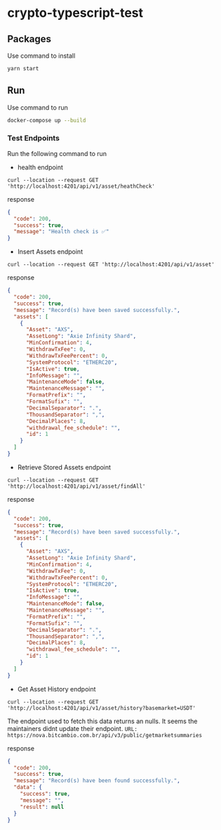 # crypto-typescript-test

## Packages

Use command to install

```bash
yarn start
```

## Run

Use command to run

```bash
docker-compose up --build
```

### Test Endpoints

Run the following command to run

- health endpoint

```curl
curl --location --request GET 'http://localhost:4201/api/v1/asset/heathCheck'
```

response

```json
{
  "code": 200,
  "success": true,
  "message": "Health check is ✅"
}
```

- Insert Assets endpoint

```curl
curl --location --request GET 'http://localhost:4201/api/v1/asset'
```

response

```json
{
  "code": 200,
  "success": true,
  "message": "Record(s) have been saved successfully.",
  "assets": [
    {
      "Asset": "AXS",
      "AssetLong": "Axie Infinity Shard",
      "MinConfirmation": 4,
      "WithdrawTxFee": 0,
      "WithdrawTxFeePercent": 0,
      "SystemProtocol": "ETHERC20",
      "IsActive": true,
      "InfoMessage": "",
      "MaintenanceMode": false,
      "MaintenanceMessage": "",
      "FormatPrefix": "",
      "FormatSufix": "",
      "DecimalSeparator": ".",
      "ThousandSeparator": ",",
      "DecimalPlaces": 8,
      "withdrawal_fee_schedule": "",
      "id": 1
    }
  ]
}
```

- Retrieve Stored Assets endpoint

```curl
curl --location --request GET 'http://localhost:4201/api/v1/asset/findAll'
```

response

```json
{
  "code": 200,
  "success": true,
  "message": "Record(s) have been saved successfully.",
  "assets": [
    {
      "Asset": "AXS",
      "AssetLong": "Axie Infinity Shard",
      "MinConfirmation": 4,
      "WithdrawTxFee": 0,
      "WithdrawTxFeePercent": 0,
      "SystemProtocol": "ETHERC20",
      "IsActive": true,
      "InfoMessage": "",
      "MaintenanceMode": false,
      "MaintenanceMessage": "",
      "FormatPrefix": "",
      "FormatSufix": "",
      "DecimalSeparator": ".",
      "ThousandSeparator": ",",
      "DecimalPlaces": 8,
      "withdrawal_fee_schedule": "",
      "id": 1
    }
  ]
}
```

- Get Asset History endpoint

```curl
curl --location --request GET 'http://localhost:4201/api/v1/asset/history?basemarket=USDT'
```

The endpoint used to fetch this data returns an nulls. It seems the maintainers didnt update their endpoint. `URL: https://nova.bitcambio.com.br/api/v3/public/getmarketsummaries`

response

```json
{
  "code": 200,
  "success": true,
  "message": "Record(s) have been found successfully.",
  "data": {
    "success": true,
    "message": "",
    "result": null
  }
}
```
